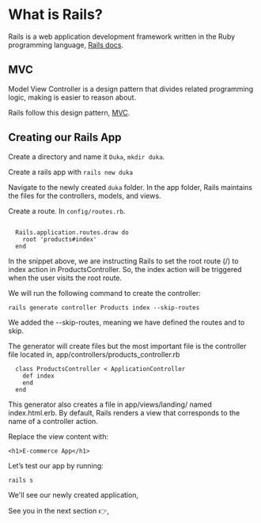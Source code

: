 # What is Rails?

Rails is a web application development framework written in the Ruby programming language, [Rails docs](https://guides.rubyonrails.org/getting_started.html#what-is-rails-questionmark).

## MVC 

Model View Controller is a design  pattern that divides related programming logic, making is easier to reason about. 

Rails follow this design pattern, [MVC](https://www.sitepoint.com/model-view-controller-mvc-architecture-rails/).

## Creating our Rails App

Create a directory and name it `Duka`, `mkdir duka`. 

Create a rails app with `rails new duka`

Navigate to the newly created `duka` folder. In the app folder, Rails maintains the files for the controllers, models, and views.

Create a route. In `config/routes.rb`. 

```

  Rails.application.routes.draw do
    root 'products#index'
  end

```

In the snippet above, we are instructing Rails to set the root route (/) to index action in ProductsController. So, the index action will be triggered when the user visits the root route.

We will run the following command to create the controller:

```
rails generate controller Products index --skip-routes
```

We added the --skip-routes, meaning we have defined the routes and to skip.

The generator will create files but the most important file is the controller file located in, app/controllers/products_controller.rb

```
  class ProductsController < ApplicationController
    def index
    end
  end
```

This generator also creates a file in app/views/landing/ named index.html.erb. By default, Rails renders a view that corresponds to the name of a controller action.

Replace the view content with:

```
<h1>E-commerce App</h1>
```

Let’s test our app by running:

```
rails s
```

We'll see our newly created application,

See you in the next section 👉,